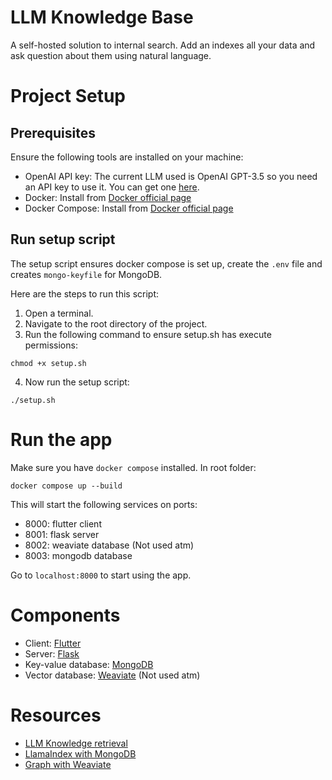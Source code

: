 # LLM Knowledge Base
A self-hosted solution to internal search. Add an indexes all your data and ask question about them using natural language.

# Project Setup

## Prerequisites
Ensure the following tools are installed on your machine:

- OpenAI API key: The current LLM used is OpenAI GPT-3.5 so you need an API key to use it. You can get one [here](https://beta.openai.com/).
- Docker: Install from [Docker official page](https://docs.docker.com/get-docker/)
- Docker Compose: Install from [Docker official page](https://docs.docker.com/compose/install/)

## Run setup script

The setup script ensures docker compose is set up, create the `.env` file and creates `mongo-keyfile` for MongoDB.

Here are the steps to run this script:

1. Open a terminal.
2. Navigate to the root directory of the project.
3. Run the following command to ensure setup.sh has execute permissions:
```
chmod +x setup.sh
```
4. Now run the setup script:

```
./setup.sh
```

# Run the app

Make sure you have `docker compose` installed. In root folder:
```
docker compose up --build
```

This will start the following services on ports: 
- 8000: flutter client
- 8001: flask server
- 8002: weaviate database (Not used atm)
- 8003: mongodb database

Go to `localhost:8000` to start using the app.

# Components
- Client: [Flutter](https://flutter.dev/)
- Server: [Flask](https://flask.palletsprojects.com)
- Key-value database: [MongoDB](https://www.mongodb.com/)
- Vector database: [Weaviate](https://weaviate.io/) (Not used atm)

# Resources
- [LLM Knowledge retrieval](https://mattboegner.com/knowledge-retrieval-architecture-for-llms/)
- [LlamaIndex with MongoDB](https://medium.com/llamaindex-blog/build-a-chatgpt-with-your-private-data-using-llamaindex-and-mongodb-b09850eb154c)
- [Graph with Weaviate](https://gpt-index.readthedocs.io/en/latest/examples/composable_indices/ComposableIndices-Weaviate.html)
